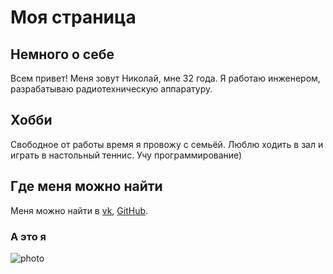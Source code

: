 # Моя страница

## Немного о себе
Всем привет! Меня зовут Николай, мне 32 года. Я работаю инженером, разрабатываю радиотехническую аппаратуру. 

## Хобби
Свободное от работы время я провожу с семьёй. Люблю ходить в зал и играть в настольный теннис. Учу программирование)

## Где меня можно найти
Меня можно найти в [vk](https://vk.com/kbiggy), [GitHub](https://github.com/Nikolaytcev).

### А это я

![photo](https://sun9-26.userapi.com/impf/aXuFrrFrhzB9zylA8qoojZMRv2kXnvYZFtJEVQ/kz8m1u2Tgfg.jpg?size=738x741&quality=96&sign=97d6c3d2d85c8ccd429cfeaed9e6b26e&type=album)